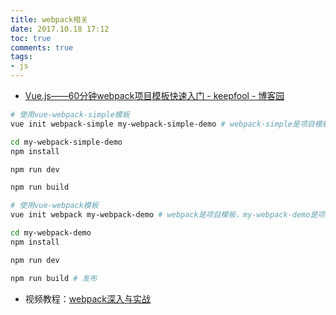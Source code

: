 ```yaml
---
title: webpack相关
date: 2017.10.18 17:12
toc: true
comments: true
tags:
- js
---
```


- [Vue.js——60分钟webpack项目模板快速入门 - keepfool - 博客园](http://www.cnblogs.com/keepfool/p/5678427.html)
```sh
# 使用vue-webpack-simple模板
vue init webpack-simple my-webpack-simple-demo # webpack-simple是项目模板的名称，my-webpack-simple-demo是你要生成的项目名称。

cd my-webpack-simple-demo
npm install

npm run dev

npm run build
```

```sh
# 使用vue-webpack模板
vue init webpack my-webpack-demo # webpack是项目模板，my-webpack-demo是项目名称。

cd my-webpack-demo
npm install

npm run dev

npm run build # 发布
```


- 视频教程：[webpack深入与实战](http://www.imooc.com/learn/802)
